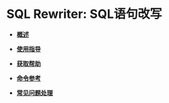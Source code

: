 # SQL Rewriter: SQL语句改写<a name="ZH-CN_TOPIC_0000001364336305"></a>

-   **[概述](概述-66.md)**  

-   **[使用指导](使用指导-66.md)**  

-   **[获取帮助](获取帮助-66.md)**  

-   **[命令参考](命令参考-66.md)**  

-   **[常见问题处理](常见问题处理-66.md)**  

